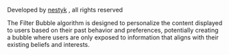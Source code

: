 Developed by [nestyk](https://www.github.com/nestyk) , all rights reserved


The Filter Bubble algorithm is designed to personalize the content displayed to users based on their past behavior and preferences, potentially creating a bubble where users are only exposed to information that aligns with their existing beliefs and interests.

